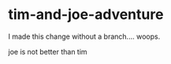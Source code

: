 # tim-and-joe-adventure

I made this change without a branch.... woops.

joe is not better than tim

<!--! JOE -->
